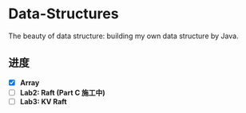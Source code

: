 # Data-Structures
The beauty of data structure: building my own data structure by Java.

进度
---

- [x] **Array**
- [ ] **Lab2: Raft (Part C 施工中)**
- [ ] **Lab3: KV Raft**